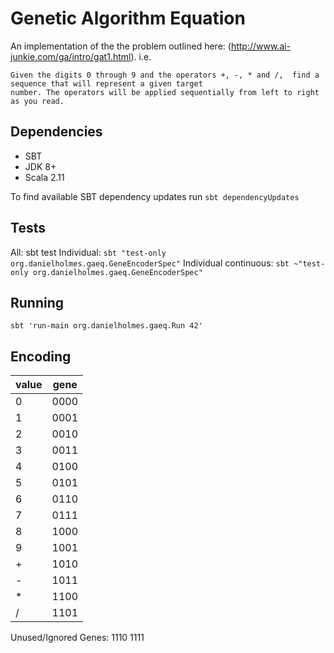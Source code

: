 # Genetic Algorithm Equation

An implementation of the the problem outlined here: (http://www.ai-junkie.com/ga/intro/gat1.html). i.e.

    Given the digits 0 through 9 and the operators +, -, * and /,  find a sequence that will represent a given target 
    number. The operators will be applied sequentially from left to right as you read.


## Dependencies

 - SBT
 - JDK 8+
 - Scala 2.11

To find available SBT dependency updates run `sbt dependencyUpdates`


## Tests

All: sbt test
Individual: `sbt "test-only org.danielholmes.gaeq.GeneEncoderSpec"`
Individual continuous: `sbt ~"test-only org.danielholmes.gaeq.GeneEncoderSpec"`


## Running

`sbt 'run-main org.danielholmes.gaeq.Run 42'` 


## Encoding

| value | gene |
|-------|------|
| 0     | 0000 |
| 1     | 0001 |
| 2     | 0010 |
| 3     | 0011 |
| 4     | 0100 |
| 5     | 0101 |
| 6     | 0110 |
| 7     | 0111 |
| 8     | 1000 |
| 9     | 1001 |
| +     | 1010 |
| -     | 1011 |
| *     | 1100 |
| /     | 1101 |

Unused/Ignored Genes: 1110 1111